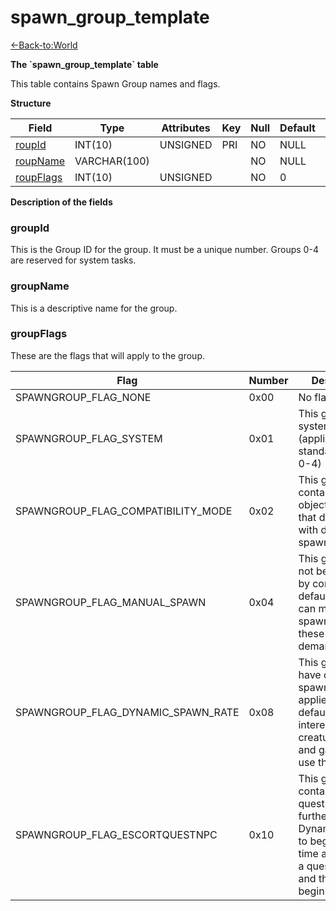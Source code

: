 # spawn\_group\_template

[<-Back-to:World](database-world.md)

**The \`spawn\_group\_template\` table**

This table contains Spawn Group names and flags.

**Structure**

| Field          | Type         | Attributes | Key | Null | Default | Extra | Comment |
|----------------|--------------|------------|-----|------|---------|-------|---------|
| [roupId][1]    | INT(10)      | UNSIGNED   | PRI | NO   | NULL    |       |         |
| [roupName][2]  | VARCHAR(100) |            |     | NO   | NULL    |       |         |
| [roupFlags][3] | INT(10)      | UNSIGNED   |     | NO   | 0       |       |         |

[1]: #roupid
[2]: #roupname
[3]: #roupflags

**Description of the fields**

### groupId

This is the Group ID for the group. It must be a unique number. Groups 0-4 are reserved for system tasks.

### groupName

This is a descriptive name for the group.

### groupFlags

These are the flags that will apply to the group.

| Flag                                   | Number | Description                                                                                                                                          |
|----------------------------------------|--------|------------------------------------------------------------------------------------------------------------------------------------------------------|
| SPAWNGROUP\_FLAG\_NONE                 | 0x00   | No flags applied                                                                                                                                     |
| SPAWNGROUP\_FLAG\_SYSTEM               | 0x01   | This group is a system group (applies to standard groups 0-4)                                                                                        |
| SPAWNGROUP\_FLAG\_COMPATIBILITY\_MODE  | 0x02   | This group will contain legacy objects/creatures that don't work with dynamic spawn changes                                                          |
| SPAWNGROUP\_FLAG\_MANUAL\_SPAWN        | 0x04   | This group will not be spawned by core by default. Scripts can manually spawn/despawn these groups on demand.                                        |
| SPAWNGROUP\_FLAG\_DYNAMIC\_SPAWN\_RATE | 0x08   | This group will have dynamic spawn rates applied (by default quest interested creatures/gos and gather nodes use this)                               |
| SPAWNGROUP\_FLAG\_ESCORTQUESTNPC       | 0x10   | This group contains Escort quest NPCs. This further enhances Dynamic spawn to begin respawn time at the point a quest is taken and the escort begins |
